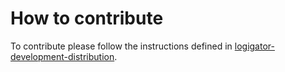 # How to contribute

To contribute please follow the instructions defined in [logigator-development-distribution](https://github.com/logigator/logigator-development-distribution).
